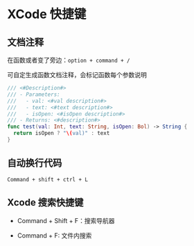 # XCode 快捷键

## 文档注释

在函数或者变了旁边：`option + command + /`

可自定生成函数文档注释，会标记函数每个参数说明

```swift
/// <#Description#>
/// - Parameters:
///   - val: <#val description#>
///   - text: <#text description#>
///   - isOpen: <#isOpen description#>
/// - Returns: <#description#>
func test(val: Int, text: String, isOpen: Bol) -> String {
  return isOpen ? "\(val)" : text
}
```

## 自动换行代码

`Command + shift + ctrl + L `

## Xcode 搜索快捷键

- Command + Shift + F：搜索导航器

- Command + F: 文件内搜索
